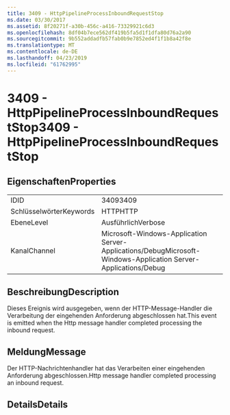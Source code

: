 ```yaml
---
title: 3409 - HttpPipelineProcessInboundRequestStop
ms.date: 03/30/2017
ms.assetid: 8f20271f-a30b-456c-a416-73329921c6d3
ms.openlocfilehash: 8df04b7ece562df419b5fa5d1f1dfa80d76a2a90
ms.sourcegitcommit: 9b552addadfb57fab0b9e7852ed4f1f1b8a42f8e
ms.translationtype: MT
ms.contentlocale: de-DE
ms.lasthandoff: 04/23/2019
ms.locfileid: "61762995"
---
```

# <a name="3409---httppipelineprocessinboundrequeststop"></a><span data-ttu-id="be762-102">3409 - HttpPipelineProcessInboundRequestStop</span><span class="sxs-lookup"><span data-stu-id="be762-102">3409 - HttpPipelineProcessInboundRequestStop</span></span>
## <a name="properties"></a><span data-ttu-id="be762-103">Eigenschaften</span><span class="sxs-lookup"><span data-stu-id="be762-103">Properties</span></span>  
  
|||  
|-|-|  
|<span data-ttu-id="be762-104">ID</span><span class="sxs-lookup"><span data-stu-id="be762-104">ID</span></span>|<span data-ttu-id="be762-105">3409</span><span class="sxs-lookup"><span data-stu-id="be762-105">3409</span></span>|  
|<span data-ttu-id="be762-106">Schlüsselwörter</span><span class="sxs-lookup"><span data-stu-id="be762-106">Keywords</span></span>|<span data-ttu-id="be762-107">HTTP</span><span class="sxs-lookup"><span data-stu-id="be762-107">HTTP</span></span>|  
|<span data-ttu-id="be762-108">Ebene</span><span class="sxs-lookup"><span data-stu-id="be762-108">Level</span></span>|<span data-ttu-id="be762-109">Ausführlich</span><span class="sxs-lookup"><span data-stu-id="be762-109">Verbose</span></span>|  
|<span data-ttu-id="be762-110">Kanal</span><span class="sxs-lookup"><span data-stu-id="be762-110">Channel</span></span>|<span data-ttu-id="be762-111">Microsoft-Windows-Application Server-Applications/Debug</span><span class="sxs-lookup"><span data-stu-id="be762-111">Microsoft-Windows-Application Server-Applications/Debug</span></span>|  
  
## <a name="description"></a><span data-ttu-id="be762-112">Beschreibung</span><span class="sxs-lookup"><span data-stu-id="be762-112">Description</span></span>  
 <span data-ttu-id="be762-113">Dieses Ereignis wird ausgegeben, wenn der HTTP-Message-Handler die Verarbeitung der eingehenden Anforderung abgeschlossen hat.</span><span class="sxs-lookup"><span data-stu-id="be762-113">This event is emitted when the Http message handler completed processing the inbound request.</span></span>  
  
## <a name="message"></a><span data-ttu-id="be762-114">Meldung</span><span class="sxs-lookup"><span data-stu-id="be762-114">Message</span></span>  
 <span data-ttu-id="be762-115">Der HTTP-Nachrichtenhandler hat das Verarbeiten einer eingehenden Anforderung abgeschlossen.</span><span class="sxs-lookup"><span data-stu-id="be762-115">Http message handler completed processing an inbound request.</span></span>  
  
## <a name="details"></a><span data-ttu-id="be762-116">Details</span><span class="sxs-lookup"><span data-stu-id="be762-116">Details</span></span>
